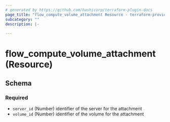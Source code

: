 ```yaml
---
# generated by https://github.com/hashicorp/terraform-plugin-docs
page_title: "flow_compute_volume_attachment Resource - terraform-provider-flow"
subcategory: ""
description: |-
  
---
```


# flow_compute_volume_attachment (Resource)





<!-- schema generated by tfplugindocs -->
## Schema

### Required

- `server_id` (Number) identifier of the server for the attachment
- `volume_id` (Number) identifier of the volume for the attachment


